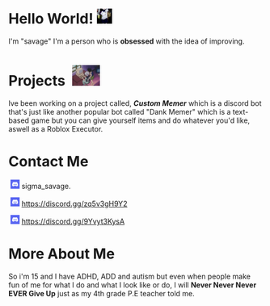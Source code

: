 # Hello World!&nbsp;<img src="https://raw.githubusercontent.com/savegebeast7000/savegebeast7000/main/IKNm.gif" width="30px">
I'm "savage" I'm a person who is **obsessed** with the idea of improving.

# Projects &nbsp;<img src="https://raw.githubusercontent.com/savegebeast7000/savegebeast7000/main/S-AHunterxHunter-49x264-vorbis603A2DACmkv_snapshot_1225_20120705_180231.png" width="55px">
Ive been working on a project called, ***Custom Memer*** which is a discord bot that's just like another popular bot called "Dank Memer" which is a text-based game but you can give yourself items and do whatever you'd like, aswell as a Roblox Executor.

# Contact Me
&nbsp;<img src="https://raw.githubusercontent.com/savegebeast7000/savegebeast7000/main/PRywUXcqg0v5DD6s7C3LyQ.jpeg" width="18px"> sigma_savage.

&nbsp;<img src="https://raw.githubusercontent.com/savegebeast7000/savegebeast7000/main/PRywUXcqg0v5DD6s7C3LyQ.jpeg" width="18px"> https://discord.gg/zq5v3gH9Y2

&nbsp;<img src="https://raw.githubusercontent.com/savegebeast7000/savegebeast7000/main/PRywUXcqg0v5DD6s7C3LyQ.jpeg" width="18px"> https://discord.gg/9Yvyt3KysA

# More About Me
So i'm 15 and I have ADHD, ADD and autism but even when people make fun of me for what I do and what I look like or do, I will **Never Never Never EVER Give Up** just as my 4th grade P.E teacher told me.
